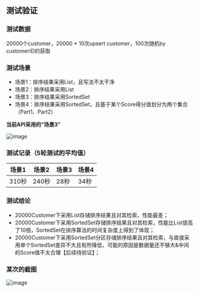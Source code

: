 
## 测试验证

### 测试数据
20000个customer，20000 * 10次upsert customer，100次随机by customerID的获取

### 测试场景
- 场景1：排序结果采用List，且写法不太干净
- 场景2：排序结果采用List
- 场景3：排序结果采用SortedSet
- 场景4：排序结果采用SortedSet，且基于某个Score得分值划分为两个集合（Part1、Part2）

**当前API采用的“场景3”**

![image](https://user-images.githubusercontent.com/8747775/221446851-6a1d6f45-31e4-4e50-8759-0be8f70cc33c.png)

### 测试记录（5轮测试的平均值）
|  场景1   | 场景2  | 场景3  | 场景4  |
|  ----  | ----  | ----  | ----  |
| 310秒  | 240秒 | 28秒 | 34秒 |

### 测试结论
- 20000Customer下采用List存储排序结果且对其检索，性能最差；
- 20000Customer下采用SortedSet存储排序结果且对其检索，性能比List提高了10倍，SortedSet在排序算法的时间复杂度上得到了体现；
- 20000Customer下采用SortedSet分区存储排序结果且对其检索，与直接采用单个SortedSet差异不大且有所降低，可能的原因是数据量还不够大&中间的Score值不太合理【后续待验证】；

### 某次的截图
![image](https://user-images.githubusercontent.com/8747775/221446922-a1b266a6-3e11-417c-a173-3bc26923e52d.png)


